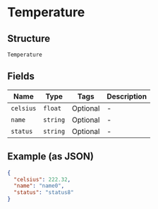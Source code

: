 
# Temperature

## Structure

`Temperature`

## Fields

| Name | Type | Tags | Description |
|  --- | --- | --- | --- |
| `celsius` | `float` | Optional | - |
| `name` | `string` | Optional | - |
| `status` | `string` | Optional | - |

## Example (as JSON)

```json
{
  "celsius": 222.32,
  "name": "name0",
  "status": "status8"
}
```

